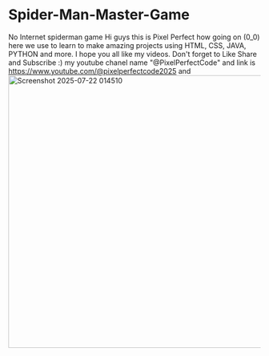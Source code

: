 # Spider-Man-Master-Game
No Internet spiderman game
Hi guys this is Pixel Perfect how going on (0_0) here we use to learn to make amazing projects using HTML, CSS, JAVA, PYTHON and more. I hope you all like my videos.
Don't forget to Like Share and Subscribe :) my youtube chanel name "@PixelPerfectCode" and link is https://www.youtube.com/@pixelperfectcode2025 and 
<img width="888" height="544" alt="Screenshot 2025-07-22 014510" src="https://github.com/user-attachments/assets/3bcf9184-d443-49df-aade-57e3177e63fc" />
